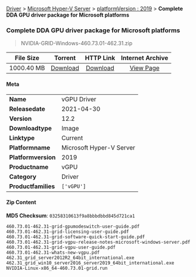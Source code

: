 
[Driver](/README.md)  >  [Microsoft Hyper-V Server](/index/Driver/Microsoft_Hyper-V_Server.md)  >  [platformVersion : 2019](/index/Driver/Microsoft_Hyper-V_Server/2019.md)  >  **Complete DDA GPU driver package for Microsoft platforms**


###    Complete DDA GPU driver package for Microsoft platforms

> NVIDIA-GRID-Windows-460.73.01-462.31.zip   


| **File Size** | **Torrent**  | **HTTP Link** | **Internet Archive** |
|:-------------:|:------------:|:-------------:|:--------------------:|
| 1000.40 MB |  [Download](https://archive.org/download/nvgpu_NVIDIA-GRID-Windows-460.73.01-462.31.zip_1p14q8d4/nvgpu_NVIDIA-GRID-Windows-460.73.01-462.31.zip_1p14q8d4_archive.torrent)       | [Download](https://archive.org/compress/nvgpu_NVIDIA-GRID-Windows-460.73.01-462.31.zip_1p14q8d4) | [View Page](https://archive.org/details/nvgpu_NVIDIA-GRID-Windows-460.73.01-462.31.zip_1p14q8d4)       |

#### Meta

<table>
<tr><td><strong>Name</strong></td><td>vGPU Driver</td></tr>
<tr><td><strong>Releasedate</strong></td><td>2021-04-30</td></tr>
<tr><td><strong>Version</strong></td><td>12.2</td></tr>
<tr><td><strong>Downloadtype</strong></td><td>Image</td></tr>
<tr><td><strong>Linktype</strong></td><td>Current</td></tr>
<tr><td><strong>Platformname</strong></td><td>Microsoft Hyper-V Server</td></tr>
<tr><td><strong>Platformversion</strong></td><td>2019</td></tr>
<tr><td><strong>Productname</strong></td><td>vGPU</td></tr>
<tr><td><strong>Category</strong></td><td>Driver</td></tr>
<tr><td><strong>Productfamilies</strong></td><td><code>['vGPU']</code></td></tr>
</table>

#### Zip Content

**MD5 Checksum**: `03258310613f9a8bbbdbbd845d721ca1`

```text
460.73.01-462.31-grid-gpumodeswitch-user-guide.pdf
460.73.01-462.31-grid-licensing-user-guide.pdf
460.73.01-462.31-grid-software-quick-start-guide.pdf
460.73.01-462.31-grid-vgpu-release-notes-microsoft-windows-server.pdf
460.73.01-462.31-grid-vgpu-user-guide.pdf
460.73.01-462.31-whats-new-vgpu.pdf
462.31_grid_server2012R2_64bit_international.exe
462.31_grid_win10_server2016_server2019_64bit_international.exe
NVIDIA-Linux-x86_64-460.73.01-grid.run
```
